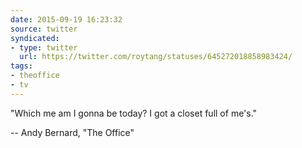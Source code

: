 ```yaml
---
date: 2015-09-19 16:23:32
source: twitter
syndicated:
- type: twitter
  url: https://twitter.com/roytang/statuses/645272018858983424/
tags:
- theoffice
- tv
---
```


"Which me am I gonna be today? I got a closet full of me's." 

-- Andy Bernard, "The Office"